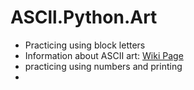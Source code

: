 # ASCll.Python.Art

* Practicing using block letters
* Information about ASCII art: [Wiki Page](["https://en.wikipedia.org/wiki/ASCII_art"])
* practicing using numbers and printing 
*
